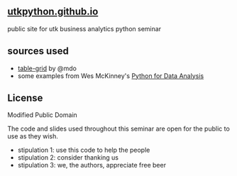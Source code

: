 ## [utkpython.github.io](http://utkpython.github.io)

public site for utk business analytics python seminar


## sources used
* [table-grid](https://github.com/mdo/table-grid) by @mdo
* some examples from Wes McKinney's [Python for Data Analysis](http://shop.oreilly.com/product/0636920023784.do)

## License
Modified Public Domain

The code and slides used throughout this seminar are open for the public to use as they wish.

* stipulation 1: use this code to help the people
* stipulation 2: consider thanking us
* stipulation 3: we, the authors, appreciate free beer





